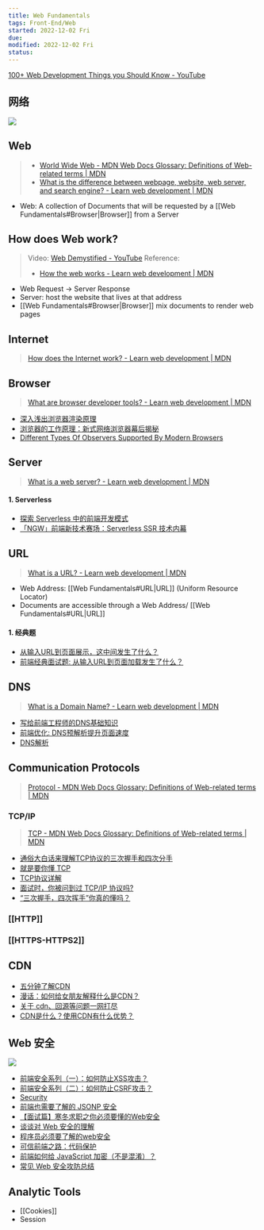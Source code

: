 ```yaml
---
title: Web Fundamentals
tags: Front-End/Web  
started: 2022-12-02 Fri
due: 
modified: 2022-12-02 Fri
status: 
---
```

[100+ Web Development Things you Should Know - YouTube](https://www.youtube.com/watch?v=erEgovG9WBs&list=PL0vfts4VzfNjQOM9VClyL5R0LeuTxlAR3&index=13)
## 网络

![](https://p3-juejin.byteimg.com/tos-cn-i-k3u1fbpfcp/eb26dc993bc548d790a76e0ccefdb673~tplv-k3u1fbpfcp-zoom-in-crop-mark:4536:0:0:0.awebp)
## Web
>- [World Wide Web - MDN Web Docs Glossary: Definitions of Web-related terms | MDN](https://developer.mozilla.org/en-US/docs/Glossary/World_Wide_Web)
>- [What is the difference between webpage, website, web server, and search engine? - Learn web development | MDN](https://developer.mozilla.org/en-US/docs/Learn/Common_questions/Pages_sites_servers_and_search_engines)
- Web: A collection of Documents that will be requested by a [[Web Fundamentals#Browser|Browser]] from a Server
## How does Web work?
>Video: [Web Demystified - YouTube](https://www.youtube.com/playlist?list=PLo3w8EB99pqLEopnunz-dOOBJ8t-Wgt2g)
>Reference: 
>- [How the web works - Learn web development | MDN](https://developer.mozilla.org/en-US/docs/Learn/Getting_started_with_the_web/How_the_Web_works)

- Web Request -> Server Response
- Server: host the website that lives at that address
- [[Web Fundamentals#Browser|Browser]] mix documents to render web pages
## Internet
>[How does the Internet work? - Learn web development | MDN](https://developer.mozilla.org/en-US/docs/Learn/Common_questions/How_does_the_Internet_work)

## Browser
>[What are browser developer tools? - Learn web development | MDN](https://developer.mozilla.org/en-US/docs/Learn/Common_questions/What_are_browser_developer_tools)

- [深入浅出浏览器渲染原理](https://link.juejin.cn/?target=https%3A%2F%2Fzhuanlan.zhihu.com%2Fp%2F53913989 "https://zhuanlan.zhihu.com/p/53913989")
-   [浏览器的工作原理：新式网络浏览器幕后揭秘](https://link.juejin.cn/?target=https%3A%2F%2Fwww.html5rocks.com%2Fzh%2Ftutorials%2Finternals%2Fhowbrowserswork%2F "https://www.html5rocks.com/zh/tutorials/internals/howbrowserswork/")
-   [Different Types Of Observers Supported By Modern Browsers](https://link.juejin.cn/?target=https%3A%2F%2Fwww.zeolearn.com%2Fmagazine%2Fdifferent-types-of-observers-supported-by-modern-browsers "https://www.zeolearn.com/magazine/different-types-of-observers-supported-by-modern-browsers")
## Server
>[What is a web server? - Learn web development | MDN](https://developer.mozilla.org/en-US/docs/Learn/Common_questions/What_is_a_web_server)

#### 1. Serverless
-   [探索 Serverless 中的前端开发模式](https://juejin.cn/post/6844903844745330695 "https://juejin.cn/post/6844903844745330695")
-   [「NGW」前端新技术赛场：Serverless SSR 技术内幕](https://juejin.cn/post/6844903998009393160?utm_source=gold_browser_extension "https://juejin.cn/post/6844903998009393160?utm_source=gold_browser_extension")
## URL
>[What is a URL? - Learn web development | MDN](https://developer.mozilla.org/en-US/docs/Learn/Common_questions/What_is_a_URL)

- Web Address: [[Web Fundamentals#URL|URL]] (Uniform Resource Locator)
- Documents are accessible through a Web Address/ [[Web Fundamentals#URL|URL]]
#### 1. 经典题
-   [从输入URL到页面展示，这中间发生了什么？](https://link.juejin.cn/?target=https%3A%2F%2Ftime.geekbang.org%2Fcolumn%2Farticle%2F117637 "https://time.geekbang.org/column/article/117637")
-   [前端经典面试题: 从输入URL到页面加载发生了什么？](https://link.juejin.cn/?target=https%3A%2F%2Fsegmentfault.com%2Fa%2F1190000006879700 "https://segmentfault.com/a/1190000006879700")
## DNS
>[What is a Domain Name? - Learn web development | MDN](https://developer.mozilla.org/en-US/docs/Learn/Common_questions/What_is_a_domain_name)

-   [写给前端工程师的DNS基础知识](https://link.juejin.cn/?target=http%3A%2F%2Fwww.sunhao.win%2Farticles%2Fnetwrok-dns.html "http://www.sunhao.win/articles/netwrok-dns.html")
-   [前端优化: DNS预解析提升页面速度](https://link.juejin.cn/?target=https%3A%2F%2Fwww.jianshu.com%2Fp%2F95a0c0636d28 "https://www.jianshu.com/p/95a0c0636d28")
-   [DNS解析](https://link.juejin.cn/?target=https%3A%2F%2Fimweb.io%2Ftopic%2F55e3ba46771670e207a16bc8 "https://imweb.io/topic/55e3ba46771670e207a16bc8")
## Communication Protocols
>[Protocol - MDN Web Docs Glossary: Definitions of Web-related terms | MDN](https://developer.mozilla.org/en-US/docs/Glossary/Protocol)
### TCP/IP
>[TCP - MDN Web Docs Glossary: Definitions of Web-related terms | MDN](https://developer.mozilla.org/en-US/docs/Glossary/TCP)

-   [通俗大白话来理解TCP协议的三次握手和四次分手](https://link.juejin.cn/?target=https%3A%2F%2Fgithub.com%2Fjawil%2Fblog%2Fissues%2F14 "https://github.com/jawil/blog/issues/14")
-   [就是要你懂 TCP](https://link.juejin.cn/?target=http%3A%2F%2Fjm.taobao.org%2F2017%2F06%2F08%2F20170608%2F "http://jm.taobao.org/2017/06/08/20170608/")
-   [TCP协议详解](https://juejin.cn/post/6844903685563105293 "https://juejin.cn/post/6844903685563105293")
-   [面试时，你被问到过 TCP/IP 协议吗?](https://juejin.cn/post/6844903472559718407 "https://juejin.cn/post/6844903472559718407")
-   [“三次握手，四次挥手”你真的懂吗？](https://link.juejin.cn/?target=https%3A%2F%2Fzhuanlan.zhihu.com%2Fp%2F53374516 "https://zhuanlan.zhihu.com/p/53374516")
### [[HTTP]]
### [[HTTPS-HTTPS2]]
## CDN
-   [五分钟了解CDN](https://juejin.cn/post/6844903605888090125 "https://juejin.cn/post/6844903605888090125")
-   [漫话：如何给女朋友解释什么是CDN？](https://juejin.cn/post/6844903906296725518 "https://juejin.cn/post/6844903906296725518")
-   [关于 cdn、回源等问题一网打尽](https://juejin.cn/post/6844903604596244493 "https://juejin.cn/post/6844903604596244493")
-   [CDN是什么？使用CDN有什么优势？](https://link.juejin.cn/?target=https%3A%2F%2Fwww.zhihu.com%2Fquestion%2F36514327%3Frf%3D37353035 "https://www.zhihu.com/question/36514327?rf=37353035")
## Web 安全
![](https://p3-juejin.byteimg.com/tos-cn-i-k3u1fbpfcp/0ab67a38881e444989459645de840eb1~tplv-k3u1fbpfcp-zoom-in-crop-mark:4536:0:0:0.awebp)

-   [前端安全系列（一）：如何防止XSS攻击？](https://link.juejin.cn?target=https%3A%2F%2Ftech.meituan.com%2F2018%2F09%2F27%2Ffe-security.html "https://tech.meituan.com/2018/09/27/fe-security.html")
-   [前端安全系列（二）：如何防止CSRF攻击？](https://link.juejin.cn?target=https%3A%2F%2Ftech.meituan.com%2F2018%2F10%2F11%2Ffe-security-csrf.html "https://tech.meituan.com/2018/10/11/fe-security-csrf.html")
-   [Security](https://link.juejin.cn?target=https%3A%2F%2Falmanac.httparchive.org%2Fen%2F2019%2Fsecurity "https://almanac.httparchive.org/en/2019/security")
-   [前端也需要了解的 JSONP 安全](https://juejin.cn/post/6844903660678299661 "https://juejin.cn/post/6844903660678299661")
-   [【面试篇】寒冬求职之你必须要懂的Web安全](https://juejin.cn/post/6844903842635579405 "https://juejin.cn/post/6844903842635579405")
-   [谈谈对 Web 安全的理解](https://link.juejin.cn?target=https%3A%2F%2Fzhuanlan.zhihu.com%2Fp%2F25486768%3Fgroup_id%3D820705780520079360 "https://zhuanlan.zhihu.com/p/25486768?group_id=820705780520079360")
-   [程序员必须要了解的web安全](https://juejin.cn/post/6844903639820009486 "https://juejin.cn/post/6844903639820009486")
-   [可信前端之路：代码保护](https://link.juejin.cn?target=https%3A%2F%2Fwww.freebuf.com%2Farticles%2Fweb%2F102269.html "https://www.freebuf.com/articles/web/102269.html")
-   [前端如何给 JavaScript 加密（不是混淆）？](https://link.juejin.cn?target=https%3A%2F%2Fwww.zhihu.com%2Fquestion%2F47047191 "https://www.zhihu.com/question/47047191")
-   [常见 Web 安全攻防总结](https://link.juejin.cn?target=https%3A%2F%2Fzoumiaojiang.com%2Farticle%2Fcommon-web-security%2F "https://zoumiaojiang.com/article/common-web-security/")
## Analytic Tools
- [[Cookies]]
- Session
  

